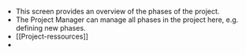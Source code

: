 - This screen provides an overview of the phases of the project.
- The Project Manager can manage all phases in the project here, e.g. defining new phases.
- [[Project-ressources]]
-